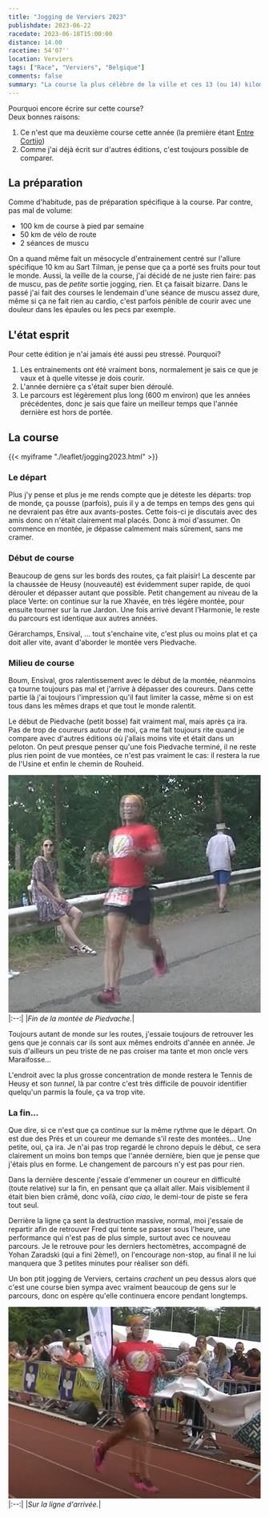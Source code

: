 ```yaml
---
title: "Jogging de Verviers 2023"
publishdate: 2023-06-22
racedate: 2023-06-18T15:00:00
distance: 14.00
racetime: 54'07''
location: Verviers
tags: ["Race", "Verviers", "Belgique"]
comments: false
summary: "La course la plus célèbre de la ville et ces 13 (ou 14) kilomères, ça mérite bien un nouvel article dans le blog."
---
```


Pourquoi encore écrire sur cette course?    
Deux bonnes raisons:
1. Ce n'est que ma deuxième course cette année (la première étant [Entre Cortijo](../20230422_entrecortijos/))
2. Comme j'ai déjà écrit sur d'autres éditions, c'est toujours possible de comparer.

## La préparation

Comme d'habitude, pas de préparation spécifique à la course. Par contre, pas mal de volume:
- 100 km de course à pied par semaine
- 50 km de vélo de route
- 2 séances de muscu

On a quand même fait un mésocycle d'entrainement centré sur l'allure spécifique 10 km au Sart Tilman, je pense que ça a porté ses fruits pour tout le monde. Aussi, la veille de la course, j'ai décidé de ne juste rien faire: pas de muscu, pas de _petite_ sortie jogging, rien. Et ça faisait bizarre. Dans le passé j'ai fait des courses le lendemain d'une séance de muscu assez dure, même si ça ne fait rien au cardio, c'est parfois pénible de courir avec une douleur dans les épaules ou les pecs par exemple.


## L'état esprit

Pour cette édition je n'ai jamais été aussi peu stressé. Pourquoi?
1. Les entrainements ont été vraiment bons, normalement je sais ce que je vaux et à quelle vitesse je dois courir.
2. L'année dernière ça s'était super bien déroulé.
3. Le parcours est légèrement plus long (600 m environ) que les années précédentes, donc je sais que faire un meilleur temps que l'année dernière est hors de portée.

## La course

{{< myiframe "./leaflet/jogging2023.html" >}}

### Le départ

Plus j'y pense et plus je me rends compte que je déteste les départs: trop de monde, ça pousse (parfois), puis il y a de temps en temps des gens qui ne devraient pas être aux avants-postes. Cette fois-ci je discutais avec des amis donc on n'était clairement mal placés. Donc à moi d'assumer. On commence en montée, je dépasse calmement mais sûrement, sans me cramer.

### Début de course

Beaucoup de gens sur les bords des routes, ça fait plaisir! La descente par la chaussée de Heusy (nouveauté) est évidemment super rapide, de quoi dérouler et dépasser autant que possible. Petit changement au niveau de la place Verte: on continue sur la rue Xhavée, en très légère montée, pour ensuite tourner sur la rue Jardon. Une fois arrivé devant l'Harmonie, le reste du parcours est identique aux autres années.

Gérarchamps, Ensival, ... tout s'enchaine vite, c'est plus ou moins plat et ça doit aller vite, avant d'aborder le montée vers Piedvache.

### Milieu de course

Boum, Ensival, gros ralentissement avec le début de la montée, néanmoins ça tourne toujours pas mal et j'arrive à dépasser des coureurs. Dans cette partie là j'ai toujours l'impression qu'il faut limiter la casse, même si on est tous dans les mêmes draps et que tout le monde ralentit. 

Le début de Piedvache (petit bosse) fait vraiment mal, mais après ça ira. Pas de trop de coureurs autour de moi, ça me fait toujours rite quand je compare avec d'autres éditions où j'allais moins vite et était dans un peloton. On peut presque penser qu'une fois Piedvache terminé, il ne reste plus rien point de vue montées, ce n'est pas vraiment le cas: il restera la rue de l'Usine et enfin le chemin de Rouheid.

![Jogg Verviers](./images/joggingVerviers01.png)
|:--:|
|_Fin de la montée de Piedvache._|

Toujours autant de monde sur les routes, j'essaie toujours de retrouver les gens que je connais car ils sont aux mêmes endroits d'année en année. Je suis d'ailleurs un peu triste de ne pas croiser ma tante et mon oncle vers Maraifosse... 

L'endroit avec la plus grosse concentration de monde restera le Tennis de Heusy et son _tunnel_, là par contre c'est très difficile de pouvoir identifier quelqu'un parmis la foule, ça va trop vite.

### La fin...

Que dire, si ce n'est que ça continue sur la même rythme que le départ. On est due des Prés et un coureur me demande s'il reste des montées... Une petite, oui, ça ira. Je n'ai pas trop regardé le chrono depuis le début, ce sera clairement un moins bon temps que l'année dernière, bien que je pense que j'étais plus en forme. Le changement de parcours n'y est pas pour rien.

Dans la dernière descente j'essaie d'emmener un coureur en difficulté (toute relative) sur la fin, en pensant que ça allait aller. Mais visiblement il était bien bien crâmé, donc voilà, _ciao ciao_, le demi-tour de piste se fera tout seul. 

Derrière la ligne ça sent la destruction massive, normal, moi j'essaie de repartir afin de retrouver Fred qui tente se passer sous l'heure, une performance qui n'est pas de plus simple, surtout avec ce nouveau parcours. Je le retrouve pour les derniers hectomètres, accompagné de Yohan Zaradski (qui a fini 2ème!), on l'encourage non-stop, au final il ne lui manquera que 3 petites minutes pour réaliser son défi.

Un bon ptit jogging de Verviers, certains _crachent_ un peu dessus alors que c'est une course bien sympa avec vraiment beaucoup de gens sur le parcours, donc on espère qu'elle continuera encore pendant longtemps.

![Jogg Verviers](./images/joggingVerviers02.png)
|:--:|
|_Sur la ligne d'arrivée._|
